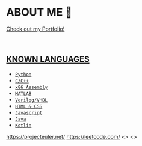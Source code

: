 # <b>ABOUT ME 👋 </b>
<p><a href="https://Alan4M.github.io/">Check out my Portfolio!</p>
<br>
	
<h2><b>KNOWN LANGUAGES</b></h2>
<ul>
	<li><code>Python</code></li>
	<li><code>C/C++</code></li>
	<li><code>x86 Assembly</code></li>
	<li><code>MATLAB</code></li>
	<li><code>Verilog/VHDL</code></li>
	<li><code>HTML & CSS</code></li>
	<li><code>Javascript</code></li>
	<li><code>Java</code></li>
	<li><code>Kotlin</code></li>
</ul>

https://projecteuler.net/
https://leetcode.com/
<>  <>

<!--
Here are some ideas to get you started:
- 👯 I’m looking to collaborate on Product Design
- 📫 How to reach me: SiliconMatrix@proton.me
- ⚡ Fun fact: ...
-->
